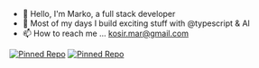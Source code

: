 - 👋 Hello, I'm Marko, a full stack developer
- 🌱 Most of my days I build exciting stuff with @typescript & AI
- 📫 How to reach me ... kosir.mar@gmail.com

[![Pinned Repo](https://github-readme-stats.vercel.app/api/pin/?username=mkosir&repo=trpc-api-boilerplate&bg_color=00000000&border_color=444c56&title_color=58a6ff&text_color=adbac7)](https://github.com/mkosir/trpc-api-boilerplate)
[![Pinned Repo](https://github-readme-stats.vercel.app/api/pin/?username=mkosir&repo=trpc-fe-boilerplate-vite&bg_color=00000000&border_color=444c56&title_color=58a6ff&text_color=adbac7)](https://github.com/mkosir/trpc-fe-boilerplate-vite)
